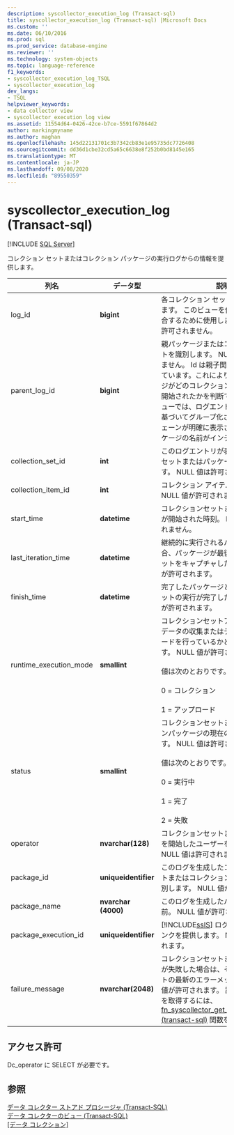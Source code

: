 ```yaml
---
description: syscollector_execution_log (Transact-sql)
title: syscollector_execution_log (Transact-sql) |Microsoft Docs
ms.custom: ''
ms.date: 06/10/2016
ms.prod: sql
ms.prod_service: database-engine
ms.reviewer: ''
ms.technology: system-objects
ms.topic: language-reference
f1_keywords:
- syscollector_execution_log_TSQL
- syscollector_execution_log
dev_langs:
- TSQL
helpviewer_keywords:
- data collector view
- syscollector_execution_log view
ms.assetid: 11554d64-0426-42ce-b7ce-5591f67864d2
author: markingmyname
ms.author: maghan
ms.openlocfilehash: 145d22131701c3b7342cb83e1e95735dc7726408
ms.sourcegitcommit: dd36d1cbe32cd5a65c6638e8f252b0bd8145e165
ms.translationtype: MT
ms.contentlocale: ja-JP
ms.lasthandoff: 09/08/2020
ms.locfileid: "89550359"
---
```

# <a name="syscollector_execution_log-transact-sql"></a>syscollector_execution_log (Transact-sql)
[!INCLUDE [SQL Server](../../includes/applies-to-version/sqlserver.md)]

  コレクション セットまたはコレクション パッケージの実行ログからの情報を提供します。   
  
|列名|データ型|説明|  
|-----------------|---------------|-----------------|  
|log_id|**bigint**|各コレクション セットの実行を識別します。 このビューを他の詳細ログと結合するために使用します。 NULL 値は許可されません。|  
|parent_log_id|**bigint**|親パッケージまたはコレクションセットを識別します。 NULL 値は許可されません。 Id は親子関係にチェーンされています。これにより、どのパッケージがどのコレクションセットによって開始されたかを判断できます。 このビューでは、ログエントリが親子関係に基づいてグループ化され、呼び出しチェーンが明確に表示されるようにパッケージの名前がインデントされます。|  
|collection_set_id|**int**|このログエントリが表すコレクションセットまたはパッケージを識別します。 NULL 値は許可されません。|  
|collection_item_id|**int**|コレクション アイテムを識別します。 NULL 値が許可されます。|  
|start_time|**datetime**|コレクションセットまたはパッケージが開始された時刻。 NULL 値は許可されません。|  
|last_iteration_time|**datetime**|継続的に実行されるパッケージの場合、パッケージが最後にスナップショットをキャプチャした時刻。 NULL 値が許可されます。|  
|finish_time|**datetime**|完了したパッケージとコレクションセットの実行が完了した時刻。 NULL 値が許可されます。|  
|runtime_execution_mode|**smallint**|コレクションセットアクティビティがデータの収集またはデータのアップロードを行っているかどうかを示します。 NULL 値が許可されます。<br /><br /> 値は次のとおりです。<br /><br /> 0 = コレクション<br /><br /> 1 = アップロード|  
|status|**smallint**|コレクションセットまたはコレクションパッケージの現在の状態を示します。 NULL 値は許可されません。<br /><br /> 値は次のとおりです。<br /><br /> 0 = 実行中<br /><br /> 1 = 完了<br /><br /> 2 = 失敗|  
|operator|**nvarchar(128)**|コレクションセットまたはパッケージを開始したユーザーを識別します。 NULL 値は許可されません。|  
|package_id|**uniqueidentifier**|このログを生成したコレクション セットまたはコレクション パッケージを識別します。 NULL 値が許可されます。|  
|package_name|**nvarchar (4000)**|このログを生成したパッケージの名前。 NULL 値が許可されます。|  
|package_execution_id|**uniqueidentifier**|[!INCLUDE[ssIS](../../includes/ssis-md.md)] ログ テーブルへのリンクを提供します。 NULL 値が許可されます。|  
|failure_message|**nvarchar(2048)**|コレクションセットまたはパッケージが失敗した場合は、そのコンポーネントの最新のエラーメッセージ。 NULL 値が許可されます。 詳細なエラー情報を取得するには、 [fn_syscollector_get_execution_details &#40;transact-sql&#41;](../../relational-databases/system-functions/fn-syscollector-get-execution-details-transact-sql.md) 関数を使用します。|  
  
## <a name="permissions"></a>アクセス許可  
 Dc_operator に SELECT が必要です。  
  
## <a name="see-also"></a>参照  
 [データ コレクター ストアド プロシージャ &#40;Transact-SQL&#41;](../../relational-databases/system-stored-procedures/data-collector-stored-procedures-transact-sql.md)   
 [データ コレクターのビュー &#40;Transact-SQL&#41;](../../relational-databases/system-catalog-views/data-collector-views-transact-sql.md)   
 [[データ コレクション]](../../relational-databases/data-collection/data-collection.md)  
  
  
